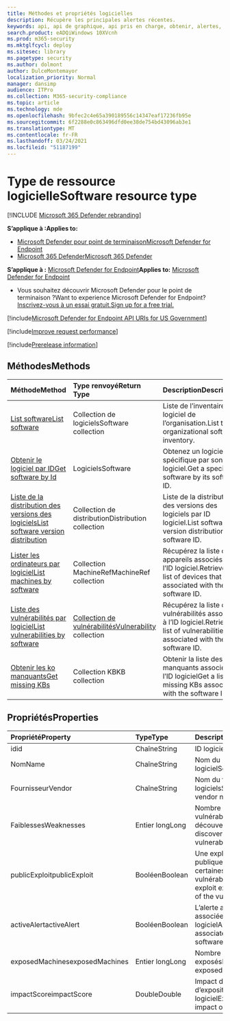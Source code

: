 ```yaml
---
title: Méthodes et propriétés logicielles
description: Récupère les principales alertes récentes.
keywords: api, api de graphique, api pris en charge, obtenir, alertes, récent
search.product: eADQiWindows 10XVcnh
ms.prod: m365-security
ms.mktglfcycl: deploy
ms.sitesec: library
ms.pagetype: security
ms.author: dolmont
author: DulceMontemayor
localization_priority: Normal
manager: dansimp
audience: ITPro
ms.collection: M365-security-compliance
ms.topic: article
ms.technology: mde
ms.openlocfilehash: 9bfec2c4e65a390189556c14347eaf17236fb95e
ms.sourcegitcommit: 6f2288e0c863496dfd0ee38de754bd43096ab3e1
ms.translationtype: MT
ms.contentlocale: fr-FR
ms.lasthandoff: 03/24/2021
ms.locfileid: "51187199"
---
```

# <a name="software-resource-type"></a><span data-ttu-id="9f652-104">Type de ressource logicielle</span><span class="sxs-lookup"><span data-stu-id="9f652-104">Software resource type</span></span>

[!INCLUDE [Microsoft 365 Defender rebranding](../../includes/microsoft-defender.md)]

<span data-ttu-id="9f652-105">**S’applique à :**</span><span class="sxs-lookup"><span data-stu-id="9f652-105">**Applies to:**</span></span>
- [<span data-ttu-id="9f652-106">Microsoft Defender pour point de terminaison</span><span class="sxs-lookup"><span data-stu-id="9f652-106">Microsoft Defender for Endpoint</span></span>](https://go.microsoft.com/fwlink/p/?linkid=2154037)
- [<span data-ttu-id="9f652-107">Microsoft 365 Defender</span><span class="sxs-lookup"><span data-stu-id="9f652-107">Microsoft 365 Defender</span></span>](https://go.microsoft.com/fwlink/?linkid=2118804)

<span data-ttu-id="9f652-108">**S’applique à :** [Microsoft Defender for Endpoint](https://go.microsoft.com/fwlink/?linkid=2154037)</span><span class="sxs-lookup"><span data-stu-id="9f652-108">**Applies to:** [Microsoft Defender for Endpoint](https://go.microsoft.com/fwlink/?linkid=2154037)</span></span>

- <span data-ttu-id="9f652-109">Vous souhaitez découvrir Microsoft Defender pour le point de terminaison ?</span><span class="sxs-lookup"><span data-stu-id="9f652-109">Want to experience Microsoft Defender for Endpoint?</span></span> [<span data-ttu-id="9f652-110">Inscrivez-vous à un essai gratuit.</span><span class="sxs-lookup"><span data-stu-id="9f652-110">Sign up for a free trial.</span></span>](https://www.microsoft.com/microsoft-365/windows/microsoft-defender-atp?ocid=docs-wdatp-exposedapis-abovefoldlink)

[!include[Microsoft Defender for Endpoint API URIs for US Government](../../includes/microsoft-defender-api-usgov.md)]

[!include[Improve request performance](../../includes/improve-request-performance.md)]


[!include[Prerelease information](../../includes/prerelease.md)]

## <a name="methods"></a><span data-ttu-id="9f652-111">Méthodes</span><span class="sxs-lookup"><span data-stu-id="9f652-111">Methods</span></span>

<span data-ttu-id="9f652-112">Méthode</span><span class="sxs-lookup"><span data-stu-id="9f652-112">Method</span></span> |<span data-ttu-id="9f652-113">Type renvoyé</span><span class="sxs-lookup"><span data-stu-id="9f652-113">Return Type</span></span> |<span data-ttu-id="9f652-114">Description</span><span class="sxs-lookup"><span data-stu-id="9f652-114">Description</span></span>
:---|:---|:---
[<span data-ttu-id="9f652-115">List software</span><span class="sxs-lookup"><span data-stu-id="9f652-115">List software</span></span>](get-software.md) | <span data-ttu-id="9f652-116">Collection de logiciels</span><span class="sxs-lookup"><span data-stu-id="9f652-116">Software collection</span></span> | <span data-ttu-id="9f652-117">Liste de l’inventaire logiciel de l’organisation.</span><span class="sxs-lookup"><span data-stu-id="9f652-117">List the organizational software inventory.</span></span>
[<span data-ttu-id="9f652-118">Obtenir le logiciel par ID</span><span class="sxs-lookup"><span data-stu-id="9f652-118">Get software by Id</span></span>](get-software-by-id.md) | <span data-ttu-id="9f652-119">Logiciels</span><span class="sxs-lookup"><span data-stu-id="9f652-119">Software</span></span> | <span data-ttu-id="9f652-120">Obtenez un logiciel spécifique par son ID logiciel.</span><span class="sxs-lookup"><span data-stu-id="9f652-120">Get a specific software by its software ID.</span></span>
[<span data-ttu-id="9f652-121">Liste de la distribution des versions des logiciels</span><span class="sxs-lookup"><span data-stu-id="9f652-121">List software version distribution</span></span>](get-software-ver-distribution.md)| <span data-ttu-id="9f652-122">Collection de distribution</span><span class="sxs-lookup"><span data-stu-id="9f652-122">Distribution collection</span></span> | <span data-ttu-id="9f652-123">Liste de la distribution des versions des logiciels par ID logiciel.</span><span class="sxs-lookup"><span data-stu-id="9f652-123">List software version distribution by software ID.</span></span>
[<span data-ttu-id="9f652-124">Lister les ordinateurs par logiciel</span><span class="sxs-lookup"><span data-stu-id="9f652-124">List machines by software</span></span>](get-machines-by-software.md)| <span data-ttu-id="9f652-125">Collection MachineRef</span><span class="sxs-lookup"><span data-stu-id="9f652-125">MachineRef collection</span></span> | <span data-ttu-id="9f652-126">Récupérez la liste des appareils associés à l’ID logiciel.</span><span class="sxs-lookup"><span data-stu-id="9f652-126">Retrieve a list of devices that are associated with the software ID.</span></span>
[<span data-ttu-id="9f652-127">Liste des vulnérabilités par logiciel</span><span class="sxs-lookup"><span data-stu-id="9f652-127">List vulnerabilities by software</span></span>](get-vuln-by-software.md) | <span data-ttu-id="9f652-128">[Collection de vulnérabilités](vulnerability.md)</span><span class="sxs-lookup"><span data-stu-id="9f652-128">[Vulnerability](vulnerability.md) collection</span></span> | <span data-ttu-id="9f652-129">Récupérez la liste des vulnérabilités associées à l’ID logiciel.</span><span class="sxs-lookup"><span data-stu-id="9f652-129">Retrieve a list of vulnerabilities associated with the software ID.</span></span>
[<span data-ttu-id="9f652-130">Obtenir les ko manquants</span><span class="sxs-lookup"><span data-stu-id="9f652-130">Get missing KBs</span></span>](get-missing-kbs-software.md) | <span data-ttu-id="9f652-131">Collection KB</span><span class="sxs-lookup"><span data-stu-id="9f652-131">KB collection</span></span> | <span data-ttu-id="9f652-132">Obtenir la liste des ko manquants associés à l’ID logiciel</span><span class="sxs-lookup"><span data-stu-id="9f652-132">Get a list of missing KBs associated with the software ID</span></span>

## <a name="properties"></a><span data-ttu-id="9f652-133">Propriétés</span><span class="sxs-lookup"><span data-stu-id="9f652-133">Properties</span></span>

<span data-ttu-id="9f652-134">Propriété</span><span class="sxs-lookup"><span data-stu-id="9f652-134">Property</span></span> |   <span data-ttu-id="9f652-135">Type</span><span class="sxs-lookup"><span data-stu-id="9f652-135">Type</span></span>   |   <span data-ttu-id="9f652-136">Description</span><span class="sxs-lookup"><span data-stu-id="9f652-136">Description</span></span>
:---|:---|:---
<span data-ttu-id="9f652-137">id</span><span class="sxs-lookup"><span data-stu-id="9f652-137">id</span></span> | <span data-ttu-id="9f652-138">Chaîne</span><span class="sxs-lookup"><span data-stu-id="9f652-138">String</span></span> | <span data-ttu-id="9f652-139">ID logiciel</span><span class="sxs-lookup"><span data-stu-id="9f652-139">Software ID</span></span>
<span data-ttu-id="9f652-140">Nom</span><span class="sxs-lookup"><span data-stu-id="9f652-140">Name</span></span> | <span data-ttu-id="9f652-141">Chaîne</span><span class="sxs-lookup"><span data-stu-id="9f652-141">String</span></span> | <span data-ttu-id="9f652-142">Nom du logiciel</span><span class="sxs-lookup"><span data-stu-id="9f652-142">Software name</span></span>
<span data-ttu-id="9f652-143">Fournisseur</span><span class="sxs-lookup"><span data-stu-id="9f652-143">Vendor</span></span> | <span data-ttu-id="9f652-144">Chaîne</span><span class="sxs-lookup"><span data-stu-id="9f652-144">String</span></span> | <span data-ttu-id="9f652-145">Nom du fournisseur de logiciels</span><span class="sxs-lookup"><span data-stu-id="9f652-145">Software vendor name</span></span>
<span data-ttu-id="9f652-146">Faiblesses</span><span class="sxs-lookup"><span data-stu-id="9f652-146">Weaknesses</span></span> | <span data-ttu-id="9f652-147">Entier long</span><span class="sxs-lookup"><span data-stu-id="9f652-147">Long</span></span> | <span data-ttu-id="9f652-148">Nombre de vulnérabilités découvertes</span><span class="sxs-lookup"><span data-stu-id="9f652-148">Number of discovered vulnerabilities</span></span>
<span data-ttu-id="9f652-149">publicExploit</span><span class="sxs-lookup"><span data-stu-id="9f652-149">publicExploit</span></span> | <span data-ttu-id="9f652-150">Booléen</span><span class="sxs-lookup"><span data-stu-id="9f652-150">Boolean</span></span> | <span data-ttu-id="9f652-151">Une exploitation publique existe pour certaines vulnérabilités</span><span class="sxs-lookup"><span data-stu-id="9f652-151">Public exploit exists for some of the vulnerabilities</span></span>
<span data-ttu-id="9f652-152">activeAlert</span><span class="sxs-lookup"><span data-stu-id="9f652-152">activeAlert</span></span> | <span data-ttu-id="9f652-153">Booléen</span><span class="sxs-lookup"><span data-stu-id="9f652-153">Boolean</span></span> | <span data-ttu-id="9f652-154">L’alerte active est associée à ce logiciel</span><span class="sxs-lookup"><span data-stu-id="9f652-154">Active alert is associated with this software</span></span>
<span data-ttu-id="9f652-155">exposedMachines</span><span class="sxs-lookup"><span data-stu-id="9f652-155">exposedMachines</span></span> | <span data-ttu-id="9f652-156">Entier long</span><span class="sxs-lookup"><span data-stu-id="9f652-156">Long</span></span> | <span data-ttu-id="9f652-157">Nombre d’appareils exposés</span><span class="sxs-lookup"><span data-stu-id="9f652-157">Number of exposed devices</span></span>
<span data-ttu-id="9f652-158">impactScore</span><span class="sxs-lookup"><span data-stu-id="9f652-158">impactScore</span></span> | <span data-ttu-id="9f652-159">Double</span><span class="sxs-lookup"><span data-stu-id="9f652-159">Double</span></span> | <span data-ttu-id="9f652-160">Impact du score d’exposition de ce logiciel</span><span class="sxs-lookup"><span data-stu-id="9f652-160">Exposure score impact of this software</span></span>
